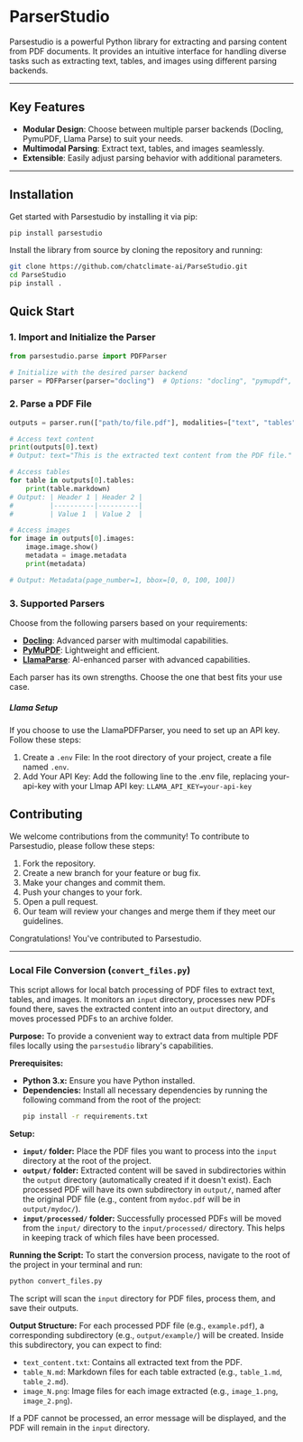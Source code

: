 # ParserStudio

Parsestudio is a powerful Python library for extracting and parsing content from PDF documents. It provides an intuitive interface for handling diverse tasks such as extracting text, tables, and images using different parsing backends.

---

## Key Features

- **Modular Design**: Choose between multiple parser backends (Docling, PymuPDF, Llama Parse) to suit your needs.
- **Multimodal Parsing**: Extract text, tables, and images seamlessly.
- **Extensible**: Easily adjust parsing behavior with additional parameters.

---

## Installation

Get started with Parsestudio by installing it via pip:

```bash
pip install parsestudio
```

Install the library from source by cloning the repository and running:

```bash
git clone https://github.com/chatclimate-ai/ParseStudio.git
cd ParseStudio
pip install .
```

## Quick Start


### 1. Import and Initialize the Parser

```python
from parsestudio.parse import PDFParser

# Initialize with the desired parser backend
parser = PDFParser(parser="docling")  # Options: "docling", "pymupdf", "llama"
```

### 2. Parse a PDF File

```python
outputs = parser.run(["path/to/file.pdf"], modalities=["text", "tables", "images"])

# Access text content
print(outputs[0].text)
# Output: text="This is the extracted text content from the PDF file."

# Access tables
for table in outputs[0].tables:
    print(table.markdown)
# Output: | Header 1 | Header 2 |
#         |----------|----------|
#         | Value 1  | Value 2  |

# Access images
for image in outputs[0].images:
    image.image.show()
    metadata = image.metadata
    print(metadata)

# Output: Metadata(page_number=1, bbox=[0, 0, 100, 100])
```

### 3. Supported Parsers

Choose from the following parsers based on your requirements:
- **[Docling](https://github.com/DS4SD/docling)**: Advanced parser with multimodal capabilities.
- **[PyMuPDF](https://github.com/pymupdf/PyMuPDF)**: Lightweight and efficient.
- **[LlamaParse](https://github.com/run-llama/llama_parse)**: AI-enhanced parser with advanced capabilities.

Each parser has its own strengths. Choose the one that best fits your use case.

##### Llama Setup

If you choose to use the LlamaPDFParser, you need to set up an API key. Follow these steps:

1. Create a `.env` File: In the root directory of your project, create a file named `.env`.
2. Add Your API Key: Add the following line to the .env file, replacing your-api-key with your Llmap API key: `LLAMA_API_KEY=your-api-key`

## Contributing

We welcome contributions from the community! To contribute to Parsestudio, please follow these steps:

1. Fork the repository.
2. Create a new branch for your feature or bug fix.
3. Make your changes and commit them.
4. Push your changes to your fork.
5. Open a pull request.
6. Our team will review your changes and merge them if they meet our guidelines.

Congratulations! You've contributed to Parsestudio.

---

### Local File Conversion (`convert_files.py`)

This script allows for local batch processing of PDF files to extract text, tables, and images. It monitors an `input` directory, processes new PDFs found there, saves the extracted content into an `output` directory, and moves processed PDFs to an archive folder.

**Purpose:**
To provide a convenient way to extract data from multiple PDF files locally using the `parsestudio` library's capabilities.

**Prerequisites:**
*   **Python 3.x:** Ensure you have Python installed.
*   **Dependencies:** Install all necessary dependencies by running the following command from the root of the project:
    ```bash
    pip install -r requirements.txt
    ```

**Setup:**
*   **`input/` folder:** Place the PDF files you want to process into the `input` directory at the root of the project.
*   **`output/` folder:** Extracted content will be saved in subdirectories within the `output` directory (automatically created if it doesn't exist). Each processed PDF will have its own subdirectory in `output/`, named after the original PDF file (e.g., content from `mydoc.pdf` will be in `output/mydoc/`).
*   **`input/processed/` folder:** Successfully processed PDFs will be moved from the `input/` directory to the `input/processed/` directory. This helps in keeping track of which files have been processed.

**Running the Script:**
To start the conversion process, navigate to the root of the project in your terminal and run:
```bash
python convert_files.py
```
The script will scan the `input` directory for PDF files, process them, and save their outputs.

**Output Structure:**
For each processed PDF file (e.g., `example.pdf`), a corresponding subdirectory (e.g., `output/example/`) will be created. Inside this subdirectory, you can expect to find:
*   `text_content.txt`: Contains all extracted text from the PDF.
*   `table_N.md`: Markdown files for each table extracted (e.g., `table_1.md`, `table_2.md`).
*   `image_N.png`: Image files for each image extracted (e.g., `image_1.png`, `image_2.png`).

If a PDF cannot be processed, an error message will be displayed, and the PDF will remain in the `input` directory.

